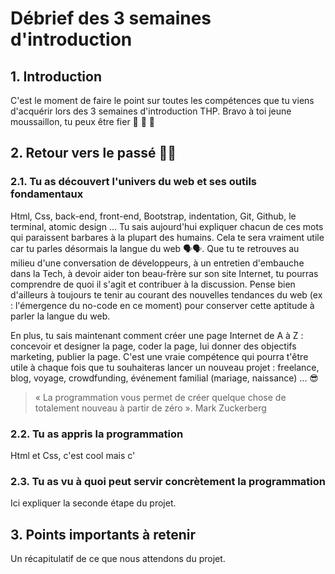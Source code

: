 # Débrief des 3 semaines d'introduction

## 1. Introduction
C'est le moment de faire le point sur toutes les compétences que tu viens d'acquérir lors des 3 semaines d'introduction THP. Bravo à toi jeune moussaillon, tu peux être fier 🙌 🙌 🙌 

## 2. Retour vers le passé 🎃🎃

### 2.1. Tu as découvert l'univers du web et ses outils fondamentaux

Html, Css, back-end, front-end, Bootstrap, indentation, Git, Github, le terminal, atomic design ... Tu sais aujourd'hui expliquer chacun de ces mots qui paraissent barbares à la plupart des humains. 
Cela te sera vraiment utile car tu parles désormais la langue du web 🗣🗣. Que tu te retrouves au milieu d'une conversation de développeurs, à un entretien d'embauche dans la Tech, à devoir aider ton beau-frère sur son site Internet, tu pourras comprendre de quoi il s'agit et contribuer à la discussion. Pense bien d'ailleurs à toujours te tenir au courant des nouvelles tendances du web (ex : l'émergence du no-code en ce moment) pour conserver cette aptitude à parler la langue du web. 

En plus, tu sais maintenant comment créer une page Internet de A à Z : concevoir et designer la page, coder la page, lui donner des objectifs marketing, publier la page. C'est une vraie compétence qui pourra t'être utile à chaque fois que tu souhaiteras lancer un nouveau projet : freelance, blog, voyage, crowdfunding, événement familial (mariage, naissance) ... 😎

>« La programmation vous permet de créer quelque chose de totalement nouveau à partir de zéro ». Mark Zuckerberg


### 2.2. Tu as appris la programmation

Html et Css, c'est cool mais c'

### 2.3. Tu as vu à quoi peut servir concrètement la programmation
Ici expliquer la seconde étape du projet.

## 3. Points importants à retenir
 Un récapitulatif de ce que nous attendons du projet.
